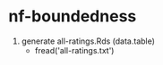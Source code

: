 nf-boundedness
==============

1) generate all-ratings.Rds (data.table)
     - fread('all-ratings.txt')

     
